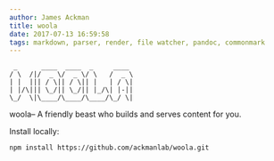 ```yaml
---
author: James Ackman  
title: woola  
date: 2017-07-13 16:59:58  
tags: markdown, parser, render, file watcher, pandoc, commonmark  
---
```


     _      ____  ____  _     ____ 
    / \  /|/  _ \/  _ \/ \   /  _ \
    | |  ||| / \|| / \|| |   | / \|
    | |/\||| \_/|| \_/|| |_/\| |-||
    \_/  \|\____/\____/\____/\_/ \|
                               

woola– A friendly beast who builds and serves content for you.

Install locally:  

```bash
npm install https://github.com/ackmanlab/woola.git
```

